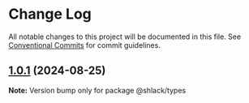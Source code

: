 # Change Log

All notable changes to this project will be documented in this file.
See [Conventional Commits](https://conventionalcommits.org) for commit guidelines.

## [1.0.1](https://github.com/Adeniyii/js-ts-monorepos/compare/v2.0.0...v1.0.1) (2024-08-25)

**Note:** Version bump only for package @shlack/types
